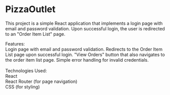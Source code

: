 # PizzaOutlet


This project is a simple React application that implements a login page with email and password validation. Upon successful login, the user is redirected to an "Order Item List" page.

Features:</br>
Login page with email and password validation.
Redirects to the Order Item List page upon successful login.
"View Orders" button that also navigates to the order item list page.
Simple error handling for invalid credentials.</br></br>
Technologies Used:</br>
React</br>
React Router (for page navigation)</br>
CSS (for styling)</br>


